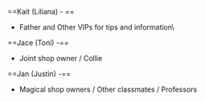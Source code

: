 ==Kait (Liliana) - ==

- Father and Other VIPs for tips and information\

==Jace (Toni) -== 

- Joint shop owner / Collie

==Jan (Justin) -==

- Magical shop owners / Other classmates / Professors
